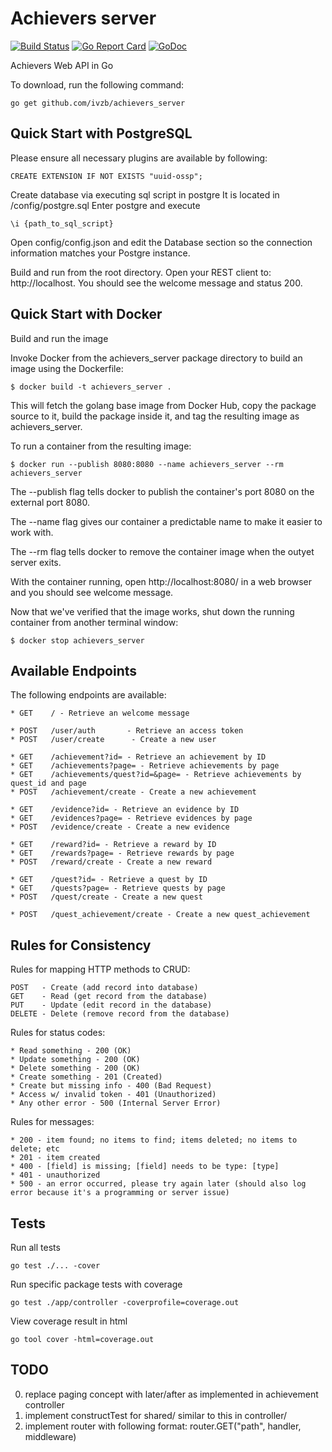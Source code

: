 # Achievers server

[![Build Status](https://travis-ci.org/ivzb/achievers_server.svg?branch=master)](https://travis-ci.org/ivzb/achievers_server)
[![Go Report Card](https://goreportcard.com/badge/github.com/ivzb/achievers_server)](https://goreportcard.com/report/github.com/ivzb/achievers_server)
[![GoDoc](https://godoc.org/github.com/ivzb/achievers_server?status.svg)](https://godoc.org/github.com/ivzb/achievers_server) 

Achievers Web API in Go

To download, run the following command:

~~~
go get github.com/ivzb/achievers_server
~~~

## Quick Start with PostgreSQL 

Please ensure all necessary plugins are available by following:

```
CREATE EXTENSION IF NOT EXISTS "uuid-ossp";
```

Create database via executing sql script in postgre
It is located in /config/postgre.sql
Enter postgre and execute

```
\i {path_to_sql_script}
```

Open config/config.json and edit the Database section so the connection information matches your Postgre instance.

Build and run from the root directory. Open your REST client to: http://localhost. You should see the welcome message and status 200.

## Quick Start with Docker

Build and run the image

Invoke Docker from the achievers_server package directory to build an image using the Dockerfile: 

```
$ docker build -t achievers_server .
```

This will fetch the golang base image from Docker Hub, copy the package source to it, build the package inside it, and tag the resulting image as achievers_server.

To run a container from the resulting image:

```
$ docker run --publish 8080:8080 --name achievers_server --rm achievers_server
```

The --publish flag tells docker to publish the container's port 8080 on the external port 8080.

The --name flag gives our container a predictable name to make it easier to work with.

The --rm flag tells docker to remove the container image when the outyet server exits. 

With the container running, open http://localhost:8080/ in a web browser and you should see welcome message.

Now that we've verified that the image works, shut down the running container from another terminal window:

```
$ docker stop achievers_server 
```

## Available Endpoints

The following endpoints are available:

```
* GET	 / - Retrieve an welcome message

* POST   /user/auth       - Retrieve an access token
* POST   /user/create      - Create a new user

* GET	 /achievement?id= - Retrieve an achievement by ID
* GET	 /achievements?page= - Retrieve achievements by page
* GET    /achievements/quest?id=&page= - Retrieve achievements by quest_id and page
* POST   /achievement/create - Create a new achievement

* GET	 /evidence?id= - Retrieve an evidence by ID
* GET	 /evidences?page= - Retrieve evidences by page
* POST   /evidence/create - Create a new evidence 

* GET	 /reward?id= - Retrieve a reward by ID
* GET	 /rewards?page= - Retrieve rewards by page
* POST   /reward/create - Create a new reward 

* GET	 /quest?id= - Retrieve a quest by ID
* GET	 /quests?page= - Retrieve quests by page
* POST   /quest/create - Create a new quest 

* POST   /quest_achievement/create - Create a new quest_achievement
```

## Rules for Consistency

Rules for mapping HTTP methods to CRUD:

```
POST   - Create (add record into database)
GET    - Read (get record from the database)
PUT    - Update (edit record in the database)
DELETE - Delete (remove record from the database)
```

Rules for status codes:

```
* Read something - 200 (OK)
* Update something - 200 (OK)
* Delete something - 200 (OK)
* Create something - 201 (Created)
* Create but missing info - 400 (Bad Request)
* Access w/ invalid token - 401 (Unauthorized)
* Any other error - 500 (Internal Server Error)
```

Rules for messages:

```
* 200 - item found; no items to find; items deleted; no items to delete; etc
* 201 - item created
* 400 - [field] is missing; [field] needs to be type: [type]
* 401 - unauthorized
* 500 - an error occurred, please try again later (should also log error because it's a programming or server issue)
```

## Tests

Run all tests

```
go test ./... -cover
```

Run specific package tests with coverage

```
go test ./app/controller -coverprofile=coverage.out
```

View coverage result in html

```
go tool cover -html=coverage.out
```

## TODO
0. replace paging concept with later/after as implemented in achievement controller
1. implement constructTest for shared/ similar to this in controller/
2. implement router with following format: router.GET("path", handler, middleware)
